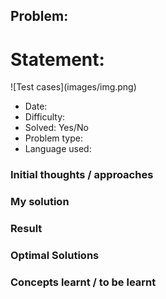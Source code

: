 ## Problem:

# Statement:

<p>

</p>
![Test cases](images/img.png)

- Date:
- Difficulty:
- Solved: Yes/No
- Problem type:
- Language used:

### Initial thoughts / approaches

### My solution

### Result

### Optimal Solutions

### Concepts learnt / to be learnt
